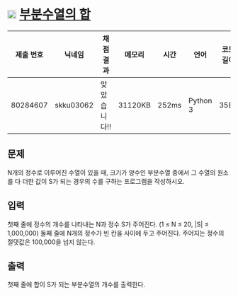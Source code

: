 # <img width="20px"  src="https://d2gd6pc034wcta.cloudfront.net/tier/9.svg" class="solvedac-tier"> [부분수열의 합](https://www.acmicpc.net/problem/1182) 

| 제출 번호 | 닉네임 | 채점 결과 | 메모리 | 시간 | 언어 | 코드 길이 |
|---|---|---|---|---|---|---|
|80284607|skku03062|맞았습니다!! |31120KB|252ms|Python 3|358B|

## 문제
<p>N개의 정수로 이루어진 수열이 있을 때, 크기가 양수인 부분수열 중에서 그 수열의 원소를 다 더한 값이 S가 되는 경우의 수를 구하는 프로그램을 작성하시오.</p>

## 입력
<p>첫째 줄에 정수의 개수를 나타내는 N과 정수 S가 주어진다. (1 ≤ N ≤ 20, |S| ≤ 1,000,000) 둘째 줄에 N개의 정수가 빈 칸을 사이에 두고 주어진다. 주어지는 정수의 절댓값은 100,000을 넘지 않는다.</p>

## 출력
<p>첫째 줄에 합이 S가 되는 부분수열의 개수를 출력한다.</p>


